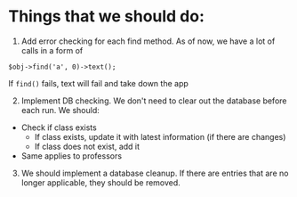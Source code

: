 Things that we should do:
=========================

1) Add error checking for each find method. As of now, we have a lot of calls in a form of
```
$obj->find('a', 0)->text();
```

If ```find()``` fails, text will fail and take down the app

2) Implement DB checking. We don't need to clear out the database before each run. 
We should:
 - Check if class exists
   - If class exists, update it with latest information (if there are changes)
   - If class does not exist, add it
 - Same applies to professors
 
3) We should implement a database cleanup. If there are entries that are no longer applicable, they should be removed.